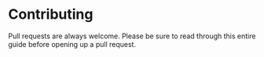 # Contributing
Pull requests are always welcome. Please be sure to read through this entire guide before opening up a pull request.
